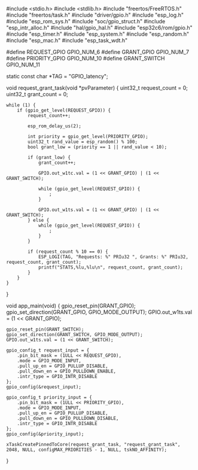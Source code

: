 #include <stdio.h>
#include <stdlib.h>
#include "freertos/FreeRTOS.h"
#include "freertos/task.h"
#include "driver/gpio.h"
#include "esp_log.h"
#include "esp_rom_sys.h"
#include "soc/gpio_struct.h"
#include "esp_intr_alloc.h"
#include "hal/gpio_hal.h"
#include "esp32c6/rom/gpio.h"
#include "esp_timer.h"
#include "esp_system.h"
#include "esp_random.h"
#include "esp_mac.h"
#include "esp_task_wdt.h"

#define REQUEST_GPIO    GPIO_NUM_6
#define GRANT_GPIO      GPIO_NUM_7
#define PRIORITY_GPIO   GPIO_NUM_10
#define GRANT_SWITCH    GPIO_NUM_11

static const char *TAG = "GPIO_latency";

void request_grant_task(void *pvParameter) {
    uint32_t request_count = 0;
    uint32_t grant_count = 0;

    while (1) {
        if (gpio_get_level(REQUEST_GPIO)) {
            request_count++;

            esp_rom_delay_us(2);

            int priority = gpio_get_level(PRIORITY_GPIO);
            uint32_t rand_value = esp_random() % 100;
            bool grant_low = (priority == 1 || rand_value < 10);

            if (grant_low) {
                grant_count++;

                GPIO.out_w1tc.val = (1 << GRANT_GPIO) | (1 << GRANT_SWITCH);

                while (gpio_get_level(REQUEST_GPIO)) {
                    ;
                }

                GPIO.out_w1ts.val = (1 << GRANT_GPIO) | (1 << GRANT_SWITCH);
            } else {
                while (gpio_get_level(REQUEST_GPIO)) {
                    ;
                }
            }

            if (request_count % 10 == 0) {
                ESP_LOGI(TAG, "Requests: %" PRIu32 ", Grants: %" PRIu32, request_count, grant_count);
                printf("STATS,%lu,%lu\n", request_count, grant_count);
            }
        }
    }
}

void app_main(void) {
    gpio_reset_pin(GRANT_GPIO);
    gpio_set_direction(GRANT_GPIO, GPIO_MODE_OUTPUT);
    GPIO.out_w1ts.val = (1 << GRANT_GPIO);

    gpio_reset_pin(GRANT_SWITCH);
    gpio_set_direction(GRANT_SWITCH, GPIO_MODE_OUTPUT);
    GPIO.out_w1ts.val = (1 << GRANT_SWITCH);

    gpio_config_t request_input = {
        .pin_bit_mask = (1ULL << REQUEST_GPIO),
        .mode = GPIO_MODE_INPUT,
        .pull_up_en = GPIO_PULLUP_DISABLE,
        .pull_down_en = GPIO_PULLDOWN_ENABLE,
        .intr_type = GPIO_INTR_DISABLE
    };
    gpio_config(&request_input);

    gpio_config_t priority_input = {
        .pin_bit_mask = (1ULL << PRIORITY_GPIO),
        .mode = GPIO_MODE_INPUT,
        .pull_up_en = GPIO_PULLUP_DISABLE,
        .pull_down_en = GPIO_PULLDOWN_DISABLE,
        .intr_type = GPIO_INTR_DISABLE
    };
    gpio_config(&priority_input);

    xTaskCreatePinnedToCore(request_grant_task, "request_grant_task", 2048, NULL, configMAX_PRIORITIES - 1, NULL, tskNO_AFFINITY);
}

